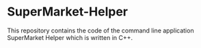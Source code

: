 # SuperMarket-Helper
This repository contains the code of the command line application SuperMarket Helper which is written in C++.
